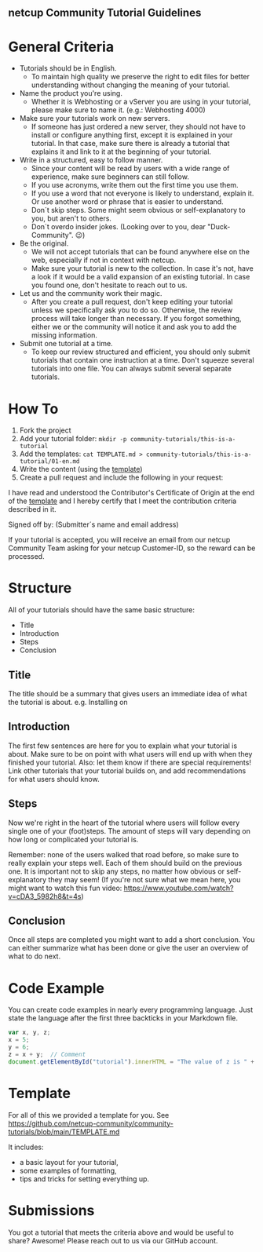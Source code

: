 ## netcup Community Tutorial Guidelines
# General Criteria
- Tutorials should be in English.
   - To maintain high quality we preserve the right to edit files for better understanding without changing the meaning of your tutorial.
- Name the product you're using.
   - Whether it is Webhosting or a vServer you are using in your tutorial, please make sure to name it. (e.g.: Webhosting 4000)
- Make sure your tutorials work on new servers.
   - If someone has just ordered a new server, they should not have to install or configure anything first, except it is explained in your tutorial. In that case, make sure there is already a tutorial that explains it and link to it at the beginning of your tutorial.
- Write in a structured, easy to follow manner.
   - Since your content will be read by users with a wide range of experience, make sure beginners can still follow.
   - If you use acronyms, write them out the first time you use them.
   - If you use a word that not everyone is likely to understand, explain it. Or use another word or phrase that is easier to understand.
   - Don´t skip steps. Some might seem obvious or self-explanatory to you, but aren't to others.
   - Don´t overdo insider jokes. (Looking over to you, dear "Duck-Community". :wink:)
- Be the original.
   - We will not accept tutorials that can be found anywhere else on the web, especially if not in context with netcup.
   - Make sure your tutorial is new to the collection. In case it's not, have a look if it would be a valid expansion of an existing tutorial. In case you found one, don't hesitate to reach out to us.
- Let us and the community work their magic.
   - After you create a pull request, don't keep editing your tutorial unless we specifically ask you to do so. Otherwise, the review process will take longer than necessary. If you forgot something, either we or the community will notice it and ask you to add the missing information. 
- Submit one tutorial at a time. 
   - To keep our review structured and efficient, you should only submit tutorials that contain one instruction at a time. Don't squeeze several tutorials into one file. You can always submit several separate tutorials.

# How To
1) Fork the project
1) Add your tutorial folder: `mkdir -p community-tutorials/this-is-a-tutorial`  
1) Add the templates: `cat TEMPLATE.md > community-tutorials/this-is-a-tutorial/01-en.md` 
1) Write the content (using the [template](https://github.com/netcup-community/community-tutorials/blob/main/TEMPLATE.md)) 
1) Create a pull request and include the following in your request:

I have read and understood the Contributor's Certificate of Origin at the end of the [template](https://github.com/netcup-community/community-tutorials/blob/main/TEMPLATE.md) and I hereby certify that I meet the contribution criteria described in it. 

Signed off by: (Submitter´s name and email address)

If your tutorial is accepted, you will receive an email from our netcup Community Team asking for your netcup Customer-ID, so the reward can be processed.

# Structure
All of your tutorials should have the same basic structure:

- Title
- Introduction
- Steps
- Conclusion
## Title
The title should be a summary that gives users an immediate idea of what the tutorial is about. e.g. Installing <software> on <Operating System>

 ## Introduction
The first few sentences are here for you to explain what your tutorial is about. Make sure to be on point with what users will end up with when they finished your tutorial. Also: let them know if there are special requirements! Link other tutorials that your tutorial builds on, and add recommendations for what users should know.

## Steps
Now we're right in the heart of the tutorial where users will follow every single one of your (foot)steps.
The amount of steps will vary depending on how long or complicated your tutorial is.

Remember: none of the users walked that road before, so make sure to really explain your steps well.
Each of them should build on the previous one. It is important not to skip any steps, no matter how obvious or self-explanatory they may seem! (If you're not sure what we mean here, you might want to watch this fun video: https://www.youtube.com/watch?v=cDA3_5982h8&t=4s)

## Conclusion
Once all steps are completed you might want to add a short conclusion.
You can either summarize what has been done or give the user an overview of what to do next.

# Code Example
You can create code examples in nearly every programming language. Just state the language after the first three backticks in your Markdown file.

``` js
var x, y, z;
x = 5;    
y = 6;   
z = x + y;  // Comment
document.getElementById("tutorial").innerHTML = "The value of z is " + z + ".";
```

# Template
For all of this we provided a template for you. See https://github.com/netcup-community/community-tutorials/blob/main/TEMPLATE.md

It includes:

- a basic layout for your tutorial,
- some examples of formatting,
- tips and tricks for setting everything up.
 
# Submissions
You got a tutorial that meets the criteria above and would be useful to share? Awesome! Please reach out to us via our GitHub account. 
